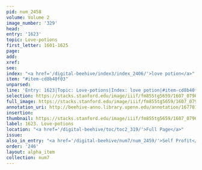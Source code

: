 ```yaml
---
pid: num_2458
volume: Volume 2
image_number: '329'
head:
entry: '1623'
topic: Love-potions
first_letter: 1601-1625
page:
add:
xref:
see:
index: "<a href='/digital-beehive/index3/index_2406/'>love potion</a>"
item: "#item-cd8b40f03"
unparsed:
line: 'Entry: 1623|Topic: Love-potions|Index: love potion|#item-cd8b40f03'
selection: https://stacks.stanford.edu/image/iiif/fm855tg5659/1607_0796/364,2033,2797,373/full/0/default.jpg
full_image: https://stacks.stanford.edu/image/iiif/fm855tg5659/1607_0796/full/full/0/default.jpg
annotation_uri: http://beehive-anno.library.upenn.edu/annotation/1677010134034
insertion:
thumbnail: https://stacks.stanford.edu/image/iiif/fm855tg5659/1607_0796/364,2033,600,180/250,/0/default.jpg
label: 1623. Love-potions
location: "<a href='/digital-beehive/toc/toc2_319/'>Full Page</a>"
issue:
also_in_entry: "<a href='/digital-beehive/num7/num_2459/'>Self Profit</a>"
order: '246'
layout: alpha_item
collection: num7
---
```

